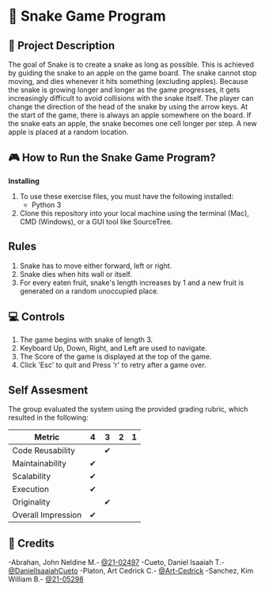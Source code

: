 # 🐍 Snake Game Program



## 📝 Project Description


The goal of Snake is to create a snake as long as possible. This is achieved by guiding the
snake to an apple on the game board. The snake cannot stop moving, and dies whenever
it hits something (excluding apples). Because the snake is growing longer and longer as
the game progresses, it gets increasingly difficult to avoid collisions with the snake itself.
The player can change the direction of the head of the snake by using the arrow keys. At the
start of the game, there is always an apple somewhere on the board. If the snake eats an
apple, the snake becomes one cell longer per step. A new apple is placed at
a random location.


## 🎮 How to Run the Snake Game Program?

**Installing**
1. To use these exercise files, you must have the following installed:
	- Python 3
2. Clone this repository into your local machine using the terminal (Mac), CMD (Windows), or a GUI tool like SourceTree.

## Rules
1. Snake has to move either forward, left or right.
2. Snake dies when hits wall or itself.
3. For every eaten fruit, snake's length increases by 1 and a new fruit is generated on a random unoccupied place.

## 💻 Controls
1. The game begins with snake of length 3.
2. Keyboard Up, Down, Right, and Left are used to navigate.
3. The Score of the game is displayed at the top of the game.
4. Click 'Esc' to quit and Press 'r' to retry after a game over.

## Self Assesment

The group evaluated the system using the provided grading rubric, which resulted in the following:

| Metric             	| 4 	| 3 	| 2 	| 1 	|
|--------------------	|---	|---	|---	|---	|
| Code Reusability   	|   	| ✔ 	|       |   	|
| Maintainability    	| ✔  	|  	|   	|   	|
| Scalability        	| ✔ 	|   	|   	|   	|
| Execution          	| ✔  	|  	|   	|   	|
| Originality        	|  	| ✔  	|   	|   	|
| Overall Impression 	| ✔   	|   	|   	|   	|


## 🧾 Credits

-Abrahan, John Neldine M.-
  [@21-02497](https://github.com/21-02497)
-Cueto, Daniel Isaaiah T.-
  [@DanielIsaaiahCueto](https://github.com/DanielIsaaiahCueto)
-Platon, Art Cedrick C.-
  [@Art-Cedrick](https://github.com/Art-Cedrick)
-Sanchez, Kim William B.-
  [@21-05298](https://github.com/21-05298)


